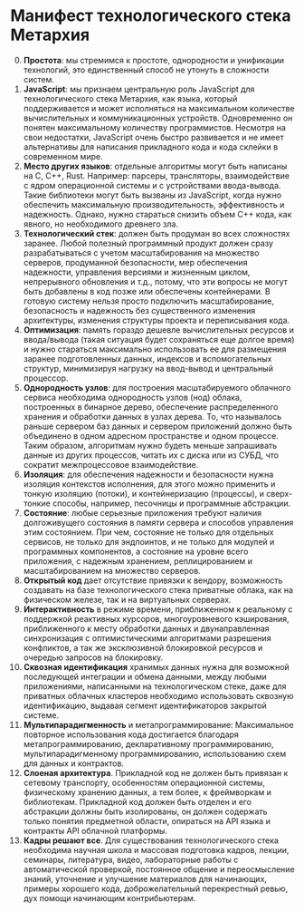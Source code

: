 # Манифест технологического стека Метархия

0. **Простота**: мы стремимся к простоте, однородности и унификации технологий,
это единственный способ не утонуть в сложности систем.
1. **JavaScript**: мы признаем центральную роль JavaScript для технологического
стека Метархия, как языка, который поддерживается и может исполняться на
максимальном количестве вычислительных и коммуникационных устройств.
Одновременно он понятен максимальному количеству программистов. Несмотря на свои
недостатки, JavaScript очень быстро развивается и не имеет альтернативы для
написания прикладного кода и кода склейки в современном мире.
2. **Место других языков**: отдельные алгоритмы могут быть написаны на C, C++,
Rust. Например: парсеры, трансляторы, взаимодействие с ядром операционной системы
и с устройствами ввода-вывода. Такие библиотеки могут быть вызваны из JavaScript,
когда нужно обеспечить максимальную производительность, эффективность и
надежность. Однако, нужно стараться снизить объем C++ кода, как явного, но
необходимого древнего зла.
3. **Технологический стек**: должен быть продуман во всех сложностях заранее.
Любой полезный программный продукт должен сразу разрабатываться с учетом
масштабирования на множество серверов, продуманной безопасности, мер обеспечения
надежности, управления версиями и жизненным циклом, непрерывного обновления и
т.д., потому, что эти вопросы не могут быть добавлены в код позже или обеспечены
контейнерами. В готовую систему нельзя просто подключить масштабирование,
безопасность и надежность без существенного изменения архитектуры, изменения
структуры проекта и переписывания кода.
4. **Оптимизация**: память гораздо дешевле вычислительных ресурсов и ввода/вывода
(такая ситуация будет сохраняться еще долгое время) и нужно стараться максимально
использовать ее для размещения заранее подготовленных данных, индексов и
вспомогательных структур, минимизируя нагрузку на ввод-вывод и центральный
процессор.
5. **Однородность узлов**: для построения масштабируемого облачного сервиса
необходима однородность узлов (нод) облака, построенных в бинарное дерево,
обеспечение распределенного хранения и обработки данных в узлах дерева. То, что
называлось раньше сервером баз данных и сервером приложений должно быть
объединено в одном адресном пространстве и одном процессе. Таким образом,
алгоритмам нужно будеть меньше запрашивать данные из других процессов, читать
их с диска или из СУБД, что сократит межпроцессовое взаимодействие.
6. **Изоляция**: для обеспечения надежности и безопасности нужна изоляция
контекстов исполнения, для этого можно применить и тонкую изоляцию (потоки), и
контейнеризацию (процессы), и сверх-тонкие способы, например, песочницы и
программные абстракции.
7. **Состояние**: любые серьезные приложения требуют наличия долгоживущего
состояния в памяти сервера и способов управления этим состоянием. При чем,
состояние не только для отдельных сервисов, не только для эндпоинтов, и не
только для модулей и программных компонентов, а состояние на уровне всего
приложения, с надежным хранением, реплицированием и масштабированием на
множество серверов.
8. **Открытый код** дает отсутствие привязки к вендору, возможность создавать на
базе технологического стека приватные облака, как на физическом железе, так и на
виртуальных серверах.
9. **Интерактивность** в режиме времени, приближенном к реальному с поддержкой
реактивных курсоров, многоуровневого кэширования, приближенного к месту обработки
данных и двунаправленная синхронизация с оптимистическими алгоритмами разрешения
конфликтов, а так же эксклюзивной блокировкой ресурсов и очередью запросов на
блокировку.
10. **Сквозная идентификация** хранимых данных нужна для возможной последующей
интеграции и обмена данными, между любыми приложениями, написанными на
технологическом стеке, даже для приватных облачных кластеров необходимо
использовать сквозную идентификацию, выдавая сегмент идентификаторов закрытой
системе.
11. **Мультипарадигменность** и метапрограммирование: Максимальное повторное
использования кода достигается благодаря метапрограммированию, декларативному
программированию, мультипарадигменному программированию, использованию схем для
данных и контрактов.
12. **Слоеная архитектура**. Прикладной код не должен быть привязан к сетевому
транспорту, особенностям операционной системы, физическому хранению данных, а тем
более, к фреймворкам и библиотекам. Прикладной код должен быть отделен и его
абстракции должны быть изолированы, он должен содержать только понятия предметной
области, опираться на API языка и контракты API облачной платформы.
13. **Кадры решают все**. Для существования технологического стека необходима
научная школа и массовая подготовка кадров, лекции, семинары, литература, видео,
лабораторные работы с автоматической проверкой, постоянное общение и
переосмысление знаний, уточнение и улучшение материалов для начинающих, примеры
хорошего кода, доброжелательный перекрестный ревью, дух помощи начинающим
контрибьютерам.
